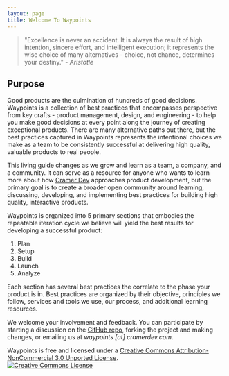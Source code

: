 ```yaml
---
layout: page
title: Welcome To Waypoints
---
```


> "Excellence is never an accident. It is always the result of high intention, sincere effort, and intelligent execution; it represents the wise choice of many alternatives - choice, not chance, determines your destiny." *- Aristotle*


## Purpose
Good products are the culmination of hundreds of good decisions. Waypoints is a collection of best practices that encompasses perspective from key crafts - product management, design, and engineering - to help you make good decisions at every point along the journey of creating exceptional products. There are many alternative paths out there, but the best practices captured in Waypoints represents the intentional choices we make as a team to be consistently successful at delivering high quality, valuable products to real people. 

This living guide changes as we grow and learn as a team, a company, and a community. It can serve as a resource for anyone who wants to learn more about how [Cramer Dev](http://cramerdev.com) approaches product development, but the primary goal is to create a broader open community around learning, discussing, developing, and implementing best practices for building high quality, interactive products. 

Waypoints is organized into 5 primary sections that embodies the repeatable iteration cycle we believe will yield the best results for developing a successful product:

1. Plan
2. Setup
3. Build
4. Launch
5. Analyze

Each section has several best practices the correlate to the phase your product is in. Best practices are organized by their objective, principles we follow, services and tools we use, our process, and additional learning resources. 

We welcome your involvement and feedback. You can participate by starting a discussion on the [GitHub repo](https://github.com/cramerdev/docs), forking the project and making changes, or emailing us at _waypoints [at] cramerdev.com_.

Waypoints is free and licensed under a <a rel="license" href="http://creativecommons.org/licenses/by-nc/3.0/">Creative Commons Attribution-NonCommercial 3.0 Unported License</a>.<br /><a rel="license" href="http://creativecommons.org/licenses/by-nc/3.0/"><img alt="Creative Commons License" style="border-width:0" src="http://i.creativecommons.org/l/by-nc/3.0/88x31.png" /></a>